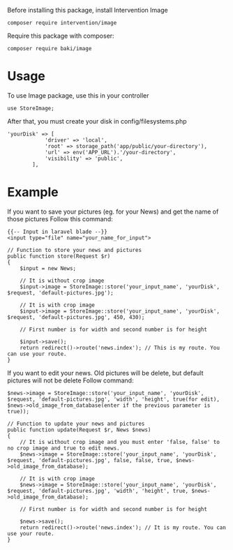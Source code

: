 Before installing this package, install Intervention Image
```
composer require intervention/image
```
Require this package with composer:
```
composer require baki/image
```
# Usage
To use Image package, use this in your controller
```
use StoreImage;
```
After that, you must create your disk in config/filesystems.php
```
'yourDisk' => [
            'driver' => 'local',
            'root' => storage_path('app/public/your-directory'),
            'url' => env('APP_URL').'/your-directory',
            'visibility' => 'public',
        ],
```
# Example
If you want to save your pictures (eg. for your News) and get the name of those pictures
Follow this command:
```
{{-- Input in laravel blade --}}
<input type="file" name="your_name_for_input">

// Function to store your news and pictures
public function store(Request $r)
{
    $input = new News;
    
    // It is without crop image
    $input->image = StoreImage::store('your_input_name', 'yourDisk', $request, 'default-pictures.jpg');
    
    // It is with crop image
    $input->image = StoreImage::store('your_input_name', 'yourDisk', $request, 'default-pictures.jpg', 450, 430);
    
    // First number is for width and second number is for height
    
    $input->save();
    return redirect()->route('news.index'); // This is my route. You can use your route.
}
```

If you want to edit your news. Old pictures will be delete, but default pictures will not be delete
Follow command:
```
$news->image = StoreImage::store('your_input_name', 'yourDisk', $request, 'default-pictures.jpg', 'width', 'height', true(for edit), $news->old_image_from_database(enter if the previous parameter is true));

// Function to update your news and pictures
public function update(Request $r, News $news)
{
    // It is without crop image and you must enter 'false, false' to no crop image and true to edit news.
    $news->image = StoreImage::store('your_input_name', 'yourDisk', $request, 'default-pictures.jpg', false, false, true, $news->old_image_from_database);
    
    // It is with crop image
    $news->image = StoreImage::store('your_input_name', 'yourDisk', $request, 'default-pictures.jpg', 'width', 'height', true, $news->old_image_from_database);
    
    // First number is for width and second number is for height
    
    $news->save();
    return redirect()->route('news.index'); // It is my route. You can use your route.
}
```
